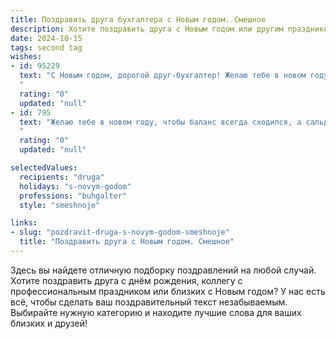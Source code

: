 ```yaml
---
title: Поздравить друга бухгалтера с Новым годом. Смешное
description: Хотите поздравить друга с Новым годом или другим праздником? Наш ИИ создаст незабываемое поздравление, а вы обязательно выделитесь среди других.  
date: 2024-10-15
tags: second tag
wishes:
- id: 95229
  text: "С Новым годом, дорогой друг-бухгалтер! Желаю тебе в новом году таких прибыльных сделок, чтобы даже ты, со своей математической точностью, не смог их все посчитать! Пусть баланс твоей жизни будет всегда положительным, а дебиторская задолженность – только у Деда Мороза, который, надеюсь, не забудет тебя одарить!  Пусть кредиторы обходят тебя стороной, а  зарплата растет быстрее, чем курс доллара!  Счастья, здоровья и неиссякаемого запаса терпения (особенно в преддверии налоговой отчетности)!
  "
  rating: "0"
  updated: "null"
- id: 795
  text: "Желаю тебе в новом году, чтобы баланс всегда сходился, а сальдо было только кредитовым – и на банковском счете, и в личной жизни! Пусть отчеты сами себя составляют, а налоговая  пришлет открытку с поздравлениями! С Новым годом!
  "
  rating: "0"
  updated: "null"

selectedValues:
  recipients: "druga"
  holidays: "s-novym-godom"
  professions: "buhgalter"
  style: "smeshnoje"

links:
- slug: "pozdravit-druga-s-novym-godom-smeshnoje"
  title: "Поздравить друга с Новым годом. Смешное"
---
```


Здесь вы найдете отличную подборку поздравлений на любой случай.
Хотите поздравить друга с днём рождения, коллегу с профессиональным праздником или близких с Новым годом? У нас есть всё, чтобы сделать ваш поздравительный текст незабываемым. Выбирайте нужную категорию и находите лучшие слова для ваших близких и друзей!
